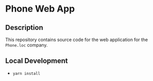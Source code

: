 # Phone Web App

## Description

This repository contains source code for the web application for the `Phone.loc` company.

## Local Development
 - `yarn install`
